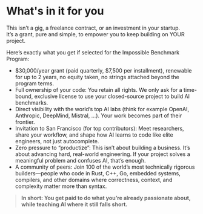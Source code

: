 # What's in it for you

This isn’t a gig, a freelance contract, or an investment in your startup.\
It’s a grant, pure and simple, to empower you to keep building on YOUR project.&#x20;

Here’s exactly what you get if selected for the Impossible Benchmark Program:

* $30,000/year grant (paid quarterly, $7,500 per installment), renewable for up to 2 years, no equity taken, no strings attached beyond the program terms.
* Full ownership of your code: You retain all rights. We only ask for a time-bound, exclusive license to use your closed-source project to build AI benchmarks.
* Direct visibility with the world’s top AI labs (think for example OpenAI, Anthropic, DeepMind, Mistral, ...). Your work becomes part of their frontier.
* Invitation to San Francisco (for top contributors): Meet researchers, share your workflow, and shape how AI learns to code like elite engineers, not just autocomplete.
* Zero pressure to “productize”: This isn’t about building a business. It’s about advancing hard, real-world engineering. If your project solves a meaningful problem and confuses AI, that’s enough.
* A community of peers: Join 100 of the world’s most technically rigorous builders—people who code in Rust, C++, Go, embedded systems, compilers, and other domains where correctness, context, and complexity matter more than syntax.



> **In short: You get paid to do what you’re already passionate about, while teaching AI where it still falls short.**
